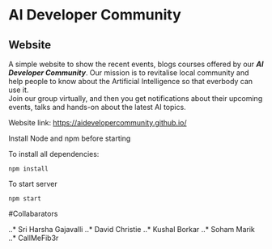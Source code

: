 # AI Developer Community
## Website

A simple website to show the recent events, blogs courses offered by our **_AI Developer Community_**. Our mission is to revitalise local community and help people to know about the Artificial Intelligence so that everbody can use it.  
Join our group virtually, and then you get notifications about their upcoming events, talks and hands-on about the latest AI topics.

Website link: https://aidevelopercommunity.github.io/

Install Node and npm before starting

To install all dependencies:
```
npm install
```
To start server 
```
npm start
```

#Collabarators

..* Sri Harsha Gajavalli
..* David Christie
..* Kushal Borkar
..* Soham Marik
..* CallMeFib3r

